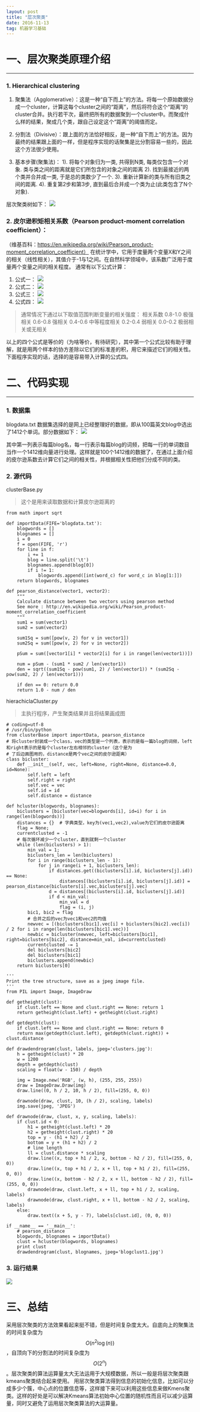 ```yaml
---
layout: post
title: "层次聚类"
date: 2016-11-13   
tag: 机器学习基础 
---
```



# 一、层次聚类原理介绍
***
### 1. Hierarchical clustering
1. 聚集法（Agglomerative）：这是一种“自下而上”的方法。将每一个原始数据分成一个cluster，计算这每个cluster之间的“距离”，然后将符合这个“距离”的cluster合并。执行若干次，最终把所有的数据聚到一个cluster中。而聚成什么样的结果，聚成几个类，跟自己设定这个“距离”的阈值而定。

2. 分割法（Divisive）：跟上面的方法恰好相反，是一种“自下而上”的方法。因为最终的结果跟上面的一样，但是程序实现的话聚集是比分割容易一些的，因此这个方法很少使用。

3.  基本步骤(聚集法)：
1). 将每个对象归为一类, 共得到N类, 每类仅包含一个对象. 类与类之间的距离就是它们所包含的对象之间的距离
2). 找到最接近的两个类并合并成一类, 于是总的类数少了一个.
3). 重新计算新的类与所有旧类之间的距离.
4). 重复第2步和第3步, 直到最后合并成一个类为止(此类包含了N个对象).

层次聚类树如下：
![](https://ws4.sinaimg.cn/large/006tNc79ly1fsuwv9wm6xj30bm099aal.jpg)

### 2. 皮尔逊积矩相关系数（Pearson product-moment correlation coefficient）：
（维基百科：https://en.wikipedia.org/wiki/Pearson_product-moment_correlation_coefficient）
在统计学中，它用于度量两个变量X和Y之间的相关（线性相关），其值介于-1与1之间。在自然科学领域中，该系数广泛用于度量两个变量之间的相关程度。
通常有以下公式计算：
1. 公式一：
![](https://ws2.sinaimg.cn/large/006tNc79ly1fsuwwpj2h7j30ef01f0sx.jpg)
2. 公式二：
![](https://ws2.sinaimg.cn/large/006tNc79ly1fsuwxj2jqgj308r01kdfw.jpg)
3. 公式三：
![](https://ws4.sinaimg.cn/large/006tNc79ly1fsuwxz6e8rj306501n74a.jpg)
4. 公式四：
![](https://ws1.sinaimg.cn/large/006tNc79ly1fsuwym8wwej308f02n0su.jpg)

> 通常情况下通过以下取值范围判断变量的相关强度：
相关系数     0.8-1.0     极强相关
                 0.6-0.8     强相关
                 0.4-0.6     中等程度相关
                 0.2-0.4     弱相关
                 0.0-0.2     极弱相关或无相关

以上的四个公式是等价的（为啥等价，有待研究），其中第一个公式比较有助于理解，就是用两个样本的协方差除以它们的标准差的积，用它来描述它们的相关性。下面程序实现的话，选择的是容易带入计算的公式四。


# 二、代码实现
***
### 1. 数据集
blogdata.txt
数据集选择的是网上已经整理好的数据，即从100篇英文blog中选出了1412个单词。部分数据如下：
![](https://ws1.sinaimg.cn/large/006tNc79ly1fsux0qo1bgj30ce07r75b.jpg)
 
其中第一列表示每篇blog名，每一行表示每篇blog的词频，把每一行的单词数目当作一个1412维向量进行处理。这样就是100个1412维的数据了，在通过上面介绍的皮尔逊系数去计算它们之间的相关性，并根据相关性把他们分成不同的类。

### 2. 源代码
clusterBase.py
> 这个是用来读取数据和计算皮尔逊距离的

```
from math import sqrt

def importData(FIFE='blogdata.txt'):
    blogwords = []
    blognames = []
    i = 0
    f = open(FIFE, 'r')
    for line in f:
        i += 1
        blog = line.split('\t')
        blognames.append(blog[0])
        if i != 1:
            blogwords.append([int(word_c) for word_c in blog[1:]])
    return blogwords, blognames

def pearson_distance(vector1, vector2):
    """
    Calculate distance between two vectors using pearson method
    See more : http://en.wikipedia.org/wiki/Pearson_product-moment_correlation_coefficient
    """
    sum1 = sum(vector1)
    sum2 = sum(vector2)
 
    sum1Sq = sum([pow(v, 2) for v in vector1])
    sum2Sq = sum([pow(v, 2) for v in vector2])
 
    pSum = sum([vector1[i] * vector2[i] for i in range(len(vector1))])
 
    num = pSum - (sum1 * sum2 / len(vector1))
    den = sqrt((sum1Sq - pow(sum1, 2) / len(vector1)) * (sum2Sq - pow(sum2, 2) / len(vector1)))
 
    if den == 0: return 0.0
    return 1.0 - num / den
```
hierachiclaCluster.py
> 主执行程序，产生聚类结果并且将结果画成图

```
# coding=utf-8
# /usr/bin/python
from clusterBase import importData, pearson_distance
# 将cluster封装成一个class，vec的类型是一个列表，表示的是每一篇blog的词频，left和right表示的是每个cluster左右相邻的cluster（这个是为
# 了后边画图用的，distance是两个vec之间的皮尔逊距离）
class bicluster:
    def __init__(self, vec, left=None, right=None, distance=0.0, id=None):
        self.left = left
        self.right = right
        self.vec = vec
        self.id = id
        self.distance = distance
 
def hcluster(blogwords, blognames):
    biclusters = [bicluster(vec=blogwords[i], id=i) for i in range(len(blogwords))]
    distances = {}  # 字典类型，key为(vec1,vec2),value为它们的皮尔逊距离
    flag = None;
    currentclusted = -1
    # 每次循环减少一个cluster，直到就剩一个cluster
    while (len(biclusters) > 1):
        min_val = 1;
        biclusters_len = len(biclusters)
        for i in range(biclusters_len - 1):
            for j in range(i + 1, biclusters_len):
                if distances.get((biclusters[i].id, biclusters[j].id)) == None:
                    distances[(biclusters[i].id, biclusters[j].id)] = pearson_distance(biclusters[i].vec,biclusters[j].vec)
                d = distances[(biclusters[i].id, biclusters[j].id)]
                if d < min_val:
                    min_val = d
                    flag = (i, j)
        bic1, bic2 = flag
        # 合并之后的vec为vec1和vec2的均值
        newvec = [(biclusters[bic1].vec[i] + biclusters[bic2].vec[i]) / 2 for i in range(len(biclusters[bic1].vec))]
        newbic = bicluster(newvec, left=biclusters[bic1], right=biclusters[bic2], distance=min_val, id=currentclusted)
        currentclusted -= 1
        del biclusters[bic2]
        del biclusters[bic1]
        biclusters.append(newbic)
    return biclusters[0]
 
'''
Print the tree structure, save as a jpeg image file.
'''
from PIL import Image, ImageDraw
 
def getheight(clust):
    if clust.left == None and clust.right == None: return 1
    return getheight(clust.left) + getheight(clust.right)
 
def getdepth(clust):
    if clust.left == None and clust.right == None: return 0
    return max(getdepth(clust.left), getdepth(clust.right)) + clust.distance
 
def drawdendrogram(clust, labels, jpeg='clusters.jpg'):
    h = getheight(clust) * 20
    w = 1200
    depth = getdepth(clust)
    scaling = float(w - 150) / depth
 
    img = Image.new('RGB', (w, h), (255, 255, 255))
    draw = ImageDraw.Draw(img)
    draw.line((0, h / 2, 10, h / 2), fill=(255, 0, 0))
 
    drawnode(draw, clust, 10, (h / 2), scaling, labels)
    img.save(jpeg, 'JPEG')
  
def drawnode(draw, clust, x, y, scaling, labels):
    if clust.id < 0:
        h1 = getheight(clust.left) * 20
        h2 = getheight(clust.right) * 20
        top = y - (h1 + h2) / 2
        bottom = y + (h1 + h2) / 2
        # line length
        ll = clust.distance * scaling
        draw.line((x, top + h1 / 2, x, bottom - h2 / 2), fill=(255, 0, 0))
        draw.line((x, top + h1 / 2, x + ll, top + h1 / 2), fill=(255, 0, 0))
        draw.line((x, bottom - h2 / 2, x + ll, bottom - h2 / 2), fill=(255, 0, 0))
        drawnode(draw, clust.left, x + ll, top + h1 / 2, scaling, labels)
        drawnode(draw, clust.right, x + ll, bottom - h2 / 2, scaling, labels)
    else:
        draw.text((x + 5, y - 7), labels[clust.id], (0, 0, 0))
 
if __name__ == '__main__':
    # pearson_distance
    blogwords, blognames = importData()
    clust = hcluster(blogwords, blognames)
    print clust
    drawdendrogram(clust, blognames, jpeg='blogclust1.jpg')
```              
### 3. 运行结果                     
![](https://ws4.sinaimg.cn/large/006tNc79ly1fsux1h7hroj30xc1j0q9d.jpg)
 
# 三、总结
采用层次聚类的方法效果看起来挺不错，但是时间复杂度太大。自底向上的聚集法的时间复杂度为$$O(n^{2}\log(n))$$，自顶向下的分割法的时间复杂度为$$O(2^{n})$$。层次聚类的算法运算量太大无法运用于大规模数据，所以一般是将层次聚类跟kmeans聚类结合起来使用。
用层次聚类算法得到信息的初始化信息，比如可以分成多少个簇，中心点的位置信息等，这样接下来可以利用这些信息来做Kmens聚类。这样的好处是可以解决Kmeans算法初始中心位置的随机性而且可以减少运算量，同时又避免了运用层次聚类算法的大运算量。